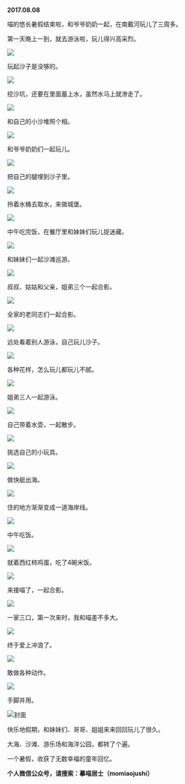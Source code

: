 
          
**2017.08.08**

喵的悠长暑假结束啦，和爷爷奶奶一起，在南戴河玩儿了三周多。

第一天晚上一到，就去游泳啦，玩儿得兴高采烈。


![](http://wx3.sinaimg.cn/large/627d9660ly1fibwdfo9s3j20yg0mzjvd.jpg)


玩起沙子是没够的。


![](http://wx3.sinaimg.cn/large/627d9660ly1fibwdhv266j20yg0mzgog.jpg)


挖沙坑，还要在里面蓄上水，虽然水马上就渗走了。


![](http://wx3.sinaimg.cn/large/627d9660ly1fibwdfi2vlj20yg0mzn1q.jpg)


和自己的小沙堆照个相。


![](http://wx3.sinaimg.cn/large/627d9660ly1fibwddf477j20yg0mzdir.jpg)


和爷爷奶奶们一起玩儿。


![](http://wx3.sinaimg.cn/large/627d9660ly1fibwdgdgi1j20yg0mzgql.jpg)


把自己的腿埋到沙子里。


![](http://wx3.sinaimg.cn/large/627d9660ly1fibwdeuudgj20yg0mzn2l.jpg)


拎着水桶去取水，来做城堡。


![](http://wx3.sinaimg.cn/large/627d9660ly1fibwddtr1lj20yg0mz0xj.jpg)


中午吃完饭，在餐厅里和妹妹们玩儿捉迷藏。


![](http://wx3.sinaimg.cn/large/627d9660ly1fibwdgjrx9j20yg0mztaz.jpg)


和妹妹们一起沙滩巡游。


![](http://wx3.sinaimg.cn/large/627d9660ly1fibwdgwd03j20yg0mzn1x.jpg)


叔叔、姑姑和父亲，姐弟三个一起合影。


![](http://wx3.sinaimg.cn/large/627d9660ly1fibwdf7ix0j20yg0mzad4.jpg)


全家的老同志们一起合影。


![](http://wx3.sinaimg.cn/large/627d9660ly1fibwdd7ibsj20yg0mzq6e.jpg)


远处看着别人游泳，自己玩儿沙子。


![](http://wx3.sinaimg.cn/large/627d9660ly1fibwde7zg8j20yg0mzn1d.jpg)


各种花样，怎么玩儿都玩儿不腻。


![](http://wx3.sinaimg.cn/large/627d9660ly1fibwdi87mkj20yg0mzdjo.jpg)


姐弟三人一起游泳。


![](http://wx3.sinaimg.cn/large/627d9660ly1fibwddzy9mj20yg0mz412.jpg)


自己带着水壶，一起散步。


![](http://wx3.sinaimg.cn/large/627d9660ly1fibwdi1ktnj20yg0mz42i.jpg)


挑选自己的小玩具。


![](http://wx3.sinaimg.cn/large/627d9660ly1fibwden8pyj20yg0mzwkb.jpg)


做快艇出海。


![](http://wx3.sinaimg.cn/large/627d9660ly1fibwdhnjg9j20yg0mzabn.jpg)


住的地方渐渐变成一道海岸线。


![](http://wx3.sinaimg.cn/large/627d9660ly1fibwdcpbrkj20yg0mzju3.jpg)


中午吃饭。


![](http://wx3.sinaimg.cn/large/627d9660ly1fibwdhhlywj20yg0mzq5y.jpg)


就着西红柿鸡蛋，吃了4碗米饭。


![](http://wx3.sinaimg.cn/large/627d9660ly1fibwdg2bi2j20yg0mz40z.jpg)


来接喵了，一起合影。


![](http://wx3.sinaimg.cn/large/627d9660ly1fibwdeg9scj20yg0mzgmx.jpg)


一家三口，第一次来时，我和喵差不多大。


![](http://wx3.sinaimg.cn/large/627d9660ly1fibwddouw9j20yg0mzdhe.jpg)


终于爱上冲浪了。


![](http://wx3.sinaimg.cn/large/627d9660ly1fibwdfumx6j20yg0mzacb.jpg)


敢做各种动作。


![](http://wx3.sinaimg.cn/large/627d9660ly1fibwdhcjt1j20yg0mzwh1.jpg)


手脚并用。


![](http://wx3.sinaimg.cn/large/627d9660ly1fibwdh4p7yj20yg0mztbr.jpg)封面


快乐地假期，和妹妹们、哥哥、姐姐来来回回玩儿了很久。

大海、沙滩、游乐场和海洋公园，都转了个遍。

一个暑假，收获了无数幸福的童年回忆。


**个人微信公众号，请搜索：摹喵居士（momiaojushi）**

        